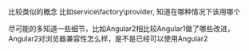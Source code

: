 比较类似的概念
比如service\factory\provider, 知道在哪种情况下该用哪个

尽可能的多知道一些细节，比如Angular2相比较Angular1做了哪些改进，Angular2对浏览器兼容性怎么样，是不是已经可以使用Angular2